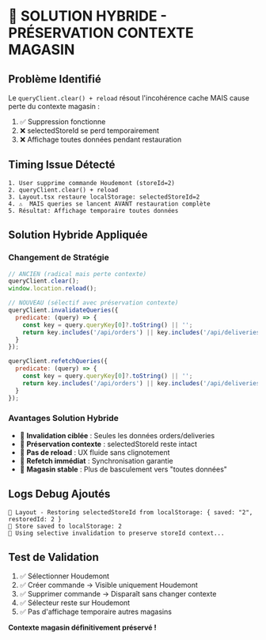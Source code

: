 # 🔄 SOLUTION HYBRIDE - PRÉSERVATION CONTEXTE MAGASIN

## **Problème Identifié**
Le `queryClient.clear() + reload` résout l'incohérence cache MAIS cause perte du contexte magasin :
1. ✅ Suppression fonctionne
2. ❌ selectedStoreId se perd temporairement
3. ❌ Affichage toutes données pendant restauration

## **Timing Issue Détecté**
```
1. User supprime commande Houdemont (storeId=2)
2. queryClient.clear() + reload 
3. Layout.tsx restaure localStorage: selectedStoreId=2
4. ⚠️  MAIS queries se lancent AVANT restauration complète
5. Résultat: Affichage temporaire toutes données
```

## **Solution Hybride Appliquée**

### **Changement de Stratégie**
```javascript
// ANCIEN (radical mais perte contexte)
queryClient.clear();
window.location.reload();

// NOUVEAU (sélectif avec préservation contexte)
queryClient.invalidateQueries({
  predicate: (query) => {
    const key = query.queryKey[0]?.toString() || '';
    return key.includes('/api/orders') || key.includes('/api/deliveries');
  }
});

queryClient.refetchQueries({
  predicate: (query) => {
    const key = query.queryKey[0]?.toString() || '';
    return key.includes('/api/orders') || key.includes('/api/deliveries');
  }
});
```

### **Avantages Solution Hybride**
- 🎯 **Invalidation ciblée** : Seules les données orders/deliveries
- 💾 **Préservation contexte** : selectedStoreId reste intact
- 🚀 **Pas de reload** : UX fluide sans clignotement
- 🔄 **Refetch immédiat** : Synchronisation garantie
- 🏪 **Magasin stable** : Plus de basculement vers "toutes données"

## **Logs Debug Ajoutés**
```
🏪 Layout - Restoring selectedStoreId from localStorage: { saved: "2", restoredId: 2 }
💾 Store saved to localStorage: 2
🧹 Using selective invalidation to preserve storeId context...
```

## **Test de Validation**
1. ✅ Sélectionner Houdemont 
2. ✅ Créer commande → Visible uniquement Houdemont
3. ✅ Supprimer commande → Disparaît sans changer contexte
4. ✅ Sélecteur reste sur Houdemont
5. ✅ Pas d'affichage temporaire autres magasins

**Contexte magasin définitivement préservé !**
